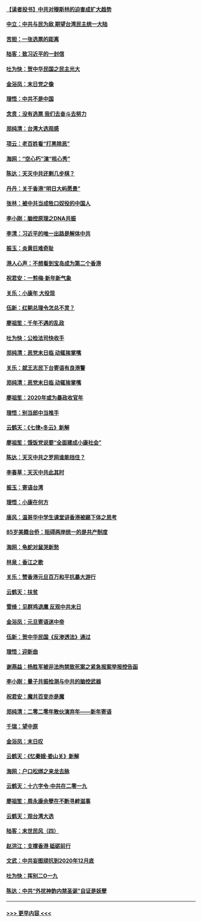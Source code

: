 #### [【读者投书】中共对穆斯林的迫害成扩大趋势](../pages/nsc993/n11791371.md?t=01141122) 
#### [中立：中共与民为敌 期望台湾民主统一大陆](../pages/nsc993/n11790392.md?t=01141122) 
#### [苦胆：一张选票的距离](../pages/nsc993/n11788914.md?t=01141122) 
#### [陆客：致习近平的一封信](../pages/nsc993/n11788867.md?t=01141122) 
#### [吐为快：贺中华民国之民主光大](../pages/nsc993/n11788618.md?t=01141122) 
#### [金浴凤：末日党之像](../pages/nsc993/n11787475.md?t=01141122) 
#### [理悟：中共不是中国](../pages/nsc993/n11787463.md?t=01141122) 
#### [念贲：没有选票  我们去奋斗去努力](../pages/nsc993/n11787398.md?t=01141122) 
#### [郑纯清：台湾大选观感](../pages/nsc993/n11786210.md?t=01141122) 
#### [项云：老百姓看“打黑除恶”](../pages/nsc993/n11785398.md?t=01141122) 
#### [海网：“空心朽”演“核心秀”](../pages/nsc993/n11783874.md?t=01141122) 
#### [陈达：天灭中共还剩几步棋？](../pages/nsc993/n11783719.md?t=01141122) 
#### [丹丹：关于香港“明日大屿愿景”](../pages/nsc993/n11783273.md?t=01141122) 
#### [张林：被中共当成牲口奴役的中国人](../pages/nsc993/n11782397.md?t=01141122) 
#### [李小刚：脑控原理之DNA共振](../pages/nsc993/n11780962.md?t=01141122) 
#### [李清：习近平的唯一出路是解体中共](../pages/nsc993/n11780866.md?t=01141122) 
#### [振玉：炎黄巨难奇耻](../pages/nsc993/n11779632.md?t=01141122) 
#### [港人心声：不想看到宝岛成为第二个香港](../pages/nsc993/n11778817.md?t=01141122) 
#### [祝君安：一剪梅‧新年新气象](../pages/nsc993/n11776340.md?t=01141122) 
#### [关乐：小康年 大役现](../pages/nsc993/n11774213.md?t=01141122) 
#### [伍新：红朝总理令怎总不灵？](../pages/nsc993/n11770813.md?t=01141122) 
#### [廖祖笙：千年不遇的乱政](../pages/nsc993/n11770373.md?t=01141122) 
#### [吐为快：公检法司快收手](../pages/nsc993/n11770359.md?t=01141122) 
#### [郑纯清：恶党末日临 动辄挨掌嘴](../pages/nsc993/n11769912.md?t=01141122) 
#### [关乐：就王志民下台寄语有良港警](../pages/nsc993/n11769903.md?t=01141122) 
#### [郑纯清：恶党末日临 动辄挨掌嘴](../pages/nsc993/n11769356.md?t=01141122) 
#### [廖祖笙：2020年或为暴政收官年](../pages/nsc993/n11768216.md?t=01141122) 
#### [理悟：别当郎中当推手](../pages/nsc993/n11768243.md?t=01141122) 
#### [云鹤天：《七律▪冬云》新解](../pages/nsc993/n11768204.md?t=01141122) 
#### [廖祖笙：饿饭党说要“全面建成小康社会”](../pages/nsc993/n11767482.md?t=01141122) 
#### [陈达：天灭中共之罗网谁能挡住？](../pages/nsc993/n11767465.md?t=01141122) 
#### [李春草：天灭中共此其时](../pages/nsc993/n11767452.md?t=01141122) 
#### [振玉：寄语台湾](../pages/nsc993/n11767432.md?t=01141122) 
#### [理悟：小康在何方](../pages/nsc993/n11767394.md?t=01141122) 
#### [唐风：温哥华中学生课堂讲香港被踢下体之思考](../pages/nsc993/n11766848.md?t=01141122) 
#### [85岁美籍台侨：阻碍两岸统一的是共产制度](../pages/nsc993/n11765043.md?t=01141122) 
#### [海网：龟蛇对鼠哭新愁](../pages/nsc993/n11764895.md?t=01141122) 
#### [林泉：香江之歌](../pages/nsc993/n11764415.md?t=01141122) 
#### [关乐：赞香港元旦百万和平抗暴大游行](../pages/nsc993/n11764382.md?t=01141122) 
#### [云鹤天：扶贫](../pages/nsc993/n11764245.md?t=01141122) 
#### [雪绮：见群鸡退鹰  反观中共末日](../pages/nsc993/n11762112.md?t=01141122) 
#### [金浴凤：元旦寄语迷中帝](../pages/nsc993/n11761788.md?t=01141122) 
#### [伍新：贺中华民国《反渗透法》通过](../pages/nsc993/n11761994.md?t=01141122) 
#### [理悟：迎新曲](../pages/nsc993/n11761152.md?t=01141122) 
#### [谢燕益：杨胜军被非法拘禁致死案之紧急报案举报控告函](../pages/nsc993/n11756134.md?t=01141122) 
#### [李小刚：量子共振检测与中共的脑控武器](../pages/nsc993/n11754518.md?t=01141122) 
#### [祝君安：魔共百变亦是魔](../pages/nsc993/n11754469.md?t=01141122) 
#### [郑纯清：二零二零年散伙演弃年——新年寄语](../pages/nsc993/n11754195.md?t=01141122) 
#### [千瑞：望中原](../pages/nsc993/n11754159.md?t=01141122) 
#### [金浴凤：末日叹](../pages/nsc993/n11752359.md?t=01141122) 
#### [云鹤天：《忆秦娥‧娄山关》新解](../pages/nsc993/n11752348.md?t=01141122) 
#### [海网：户口松绑之来龙去脉](../pages/nsc993/n11752328.md?t=01141122) 
#### [云鹤天：十六字令‧中共在二零一九](../pages/nsc993/n11752305.md?t=01141122) 
#### [廖祖笙：周永康余孽在不断寻衅滋事](../pages/nsc993/n11751013.md?t=01141122) 
#### [云鹤天：观台湾大选](../pages/nsc993/n11751007.md?t=01141122) 
#### [陆客：末世民风（四）](../pages/nsc993/n11749203.md?t=01141122) 
#### [赵洪江：支撑香港 砥砺前行](../pages/nsc993/n11748482.md?t=01141122) 
#### [文武：中共妄图顽抗到2020年12月底](../pages/nsc993/n11748446.md?t=01141122) 
#### [吐为快：挥别二O一九](../pages/nsc993/n11748411.md?t=01141122) 
#### [陈达：中共“外扰神韵内禁圣诞”自证是妖孽](../pages/nsc993/n11748226.md?t=01141122) 

----
#### [ >>> 更早内容 <<< ](../indexes/nsc993-earlier.md)
